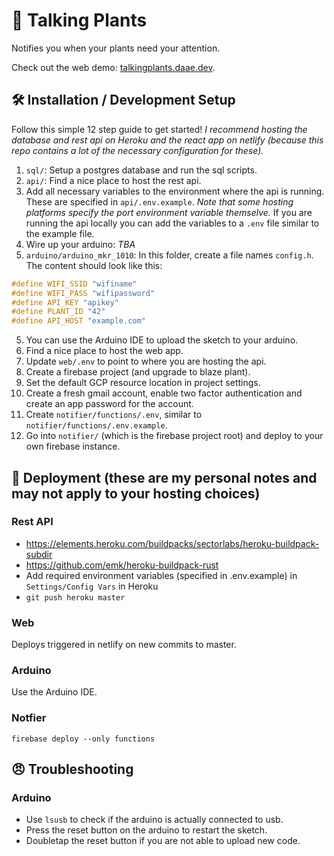 # 🌱 Talking Plants
Notifies you when your plants need your attention. 

Check out the web demo: [talkingplants.daae.dev](https://talkingplants.daae.dev).

## 🛠️ Installation / Development Setup
Follow this simple 12 step guide to get started! *I recommend hosting the database and rest api on Heroku and the react app on netlify (because this repo contains a lot of the necessary configuration for these).*

1. `sql/`: Setup a postgres database and run the sql scripts.
2. `api/`: Find a nice place to host the rest api.
3. Add all necessary variables to the environment where the api is running. These are specified in `api/.env.example`. *Note that some hosting platforms specify the port environment variable themselve.* If you are running the api locally you can add the variables to a `.env` file similar to the example file.
4. Wire up your arduino: *TBA*
5. `arduino/arduino_mkr_1010`: In this folder, create a file names `config.h`. The content should look like this:
```c++
#define WIFI_SSID "wifiname"
#define WIFI_PASS "wifipassword"
#define API_KEY "apikey"
#define PLANT_ID "42"
#define API_HOST "example.com"
```
5. You can use the Arduino IDE to upload the sketch to your arduino.
6. Find a nice place to host the web app.
7. Update `web/.env` to point to where you are hosting the api.
8. Create a firebase project (and upgrade to blaze plant).
9. Set the default GCP resource location in project settings.
10. Create a fresh gmail account, enable two factor authentication and create an app password for the account.
11. Create `notifier/functions/.env`, similar to `notifier/functions/.env.example`.
12. Go into `notifier/` (which is the firebase project root) and deploy to your own firebase instance.

## 🚀 Deployment (these are my personal notes and may not apply to your hosting choices)
### Rest API
* https://elements.heroku.com/buildpacks/sectorlabs/heroku-buildpack-subdir
* https://github.com/emk/heroku-buildpack-rust
* Add required environment variables (specified in .env.example) in `Settings/Config Vars` in Heroku
* `git push heroku master`

### Web
Deploys triggered in netlify on new commits to master.

### Arduino
Use the Arduino IDE.

### Notfier
`firebase deploy --only functions`

## 😠 Troubleshooting
### Arduino
* Use `lsusb` to check if the arduino is actually connected to usb.
* Press the reset button on the arduino to restart the sketch.
* Doubletap the reset button if you are not able to upload new code.
